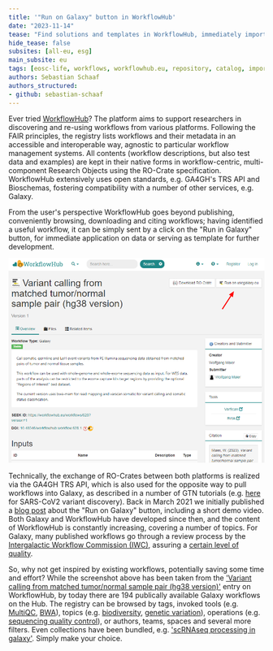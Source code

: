 ```yaml
---
title: '"Run on Galaxy" button in WorkflowHub'
date: "2023-11-14"
tease: "Find solutions and templates in WorkflowHub, immediately import to Galaxy on a click"
hide_tease: false
subsites: [all-eu, esg]
main_subsite: eu
tags: [eosc-life, workflows, workflowhub.eu, repository, catalog, import, RO-crate, research object]
authors: Sebastian Schaaf
authors_structured:
- github: sebastian-schaaf
---
```


Ever tried [WorkflowHub](https://workflowhub.eu)? The platform aims to support researchers in discovering and re-using workflows from various platforms. Following the FAIR principles, the registry lists workflows and their metadata in an accessible and interoperable way, agnostic to particular workflow management systems. All contents (workflow descriptions, but also test data and examples) are kept in their native forms in workflow-centric, multi-component Research Objects using the RO-Crate specification. WorkflowHub extensively uses open standards, e.g. GA4GH's TRS API and Bioschemas, fostering compatibility with a number of other services, e.g. Galaxy.

From the user's perspective WorkflowHub goes beyond publishing, conveniently browsing, downloading and citing workflows; having identified a useful workflow, it can be simply sent by a click on the "Run in Galaxy" button, for immediate application on data or serving as template for further development.

![screenshot](screenshot_galaxy_button_workflowhub.eu.png)

Technically, the exchange of RO-Crates between both platforms is realized via the GA4GH TRS API, which is also used for the opposite way to pull workflows into Galaxy, as described in a number of GTN tutorials (e.g. [here](https://training.galaxyproject.org/training-material/topics/variant-analysis/tutorials/sars-cov-2-variant-discovery/tutorial.html#hands-on-import-the-workflow-for-your-data-into-galaxy) for SARS-CoV2 variant discovery). Back in March 2021 we initially published a [blog post](https://galaxyproject.org/news/2021-03-25-wfh-video/) about the "Run on Galaxy" button, including a short demo video. Both Galaxy and WorkflowHub have developed since then, and the content of WorkflowHub is constantly increasing, covering a number of topics. For Galaxy, many published workflows go through a review process by the [Intergalactic Workflow Commission (IWC)](https://github.com/galaxyproject/iwc), assuring a [certain level of quality](https://github.com/galaxyproject/iwc#the-iwc-maintains-high-quality-galaxy-workflows).

So, why not get inspired by existing workflows, potentially saving some time and effort? While the screenshot above has been taken from the ['Variant calling from matched tumor/normal sample pair (hg38 version)'](https://workflowhub.eu/workflows/628) entry on WorkflowHub, by today there are 194 publically available Galaxy workflows on the Hub. The registry can be browsed by tags, invoked tools (e.g. [MultiQC](https://workflowhub.eu/workflows?filter%5Btool%5D=multiqc&filter%5Bworkflow_type%5D=galaxy), [BWA](https://workflowhub.eu/workflows?filter%5Btool%5D=bwa&filter%5Bworkflow_type%5D=galaxy)), topics (e.g. [biodiversity](https://workflowhub.eu/workflows?filter%5Battributes.topic_annotation_values%5D=Biodiversity&filter%5Bworkflow_type%5D=galaxy), [genetic variation](https://workflowhub.eu/workflows?filter%5Battributes.topic_annotation_values%5D=Genetic+variation&filter%5Bworkflow_type%5D=galaxy)), operations (e.g. [sequencing quality control](https://workflowhub.eu/workflows?filter%5Battributes.operation_annotation_values%5D=Sequencing+quality+control&filter%5Bworkflow_type%5D=galaxy)), or authors, teams, spaces and several more filters. Even collections have been bundled, e.g. ['scRNAseq processing in galaxy'](https://workflowhub.eu/workflows?filter%5Bcollection%5D=9). Simply make your choice.
